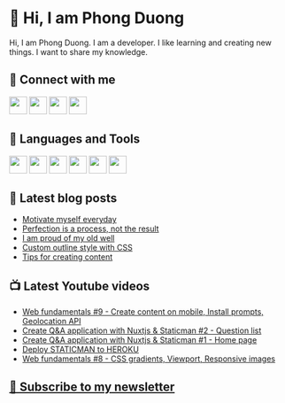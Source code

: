 # 👋 Hi, I am Phong Duong

Hi, I am Phong Duong. I am a developer. I like learning and creating new things. I want to share my knowledge.

## 🔗 Connect with me

[<img height="32" width="32" src="https://cdn.jsdelivr.net/npm/simple-icons@v3/icons/youtube.svg" />](https://www.youtube.com/channel/UCXykqt3V2-9bYXKWZRcH0rA)
[<img height="32" width="32" src="https://cdn.jsdelivr.net/npm/simple-icons@v3/icons/twitter.svg" />](https://twitter.com/koo_gio)
[<img height="32" width="32" src="https://cdn.jsdelivr.net/npm/simple-icons@v3/icons/facebook.svg" />](https://www.facebook.com/koogio)
[<img height="32" width="32" src="https://cdn.jsdelivr.net/npm/simple-icons@v3/icons/linkedin.svg" />](https://www.linkedin.com/in/phong-duong/)

## 🧰 Languages and Tools

[<img height="32" width="32" src="https://cdn.jsdelivr.net/npm/simple-icons@v3/icons/javascript.svg" />](javascript)
[<img height="32" width="32" src="https://cdn.jsdelivr.net/npm/simple-icons@v3/icons/html5.svg" />](html5)
[<img height="32" width="32" src="https://cdn.jsdelivr.net/npm/simple-icons@v3/icons/css3.svg" />](css3)
[<img height="32" width="32" src="https://cdn.jsdelivr.net/npm/simple-icons@v3/icons/node-dot-js.svg" />](nodejs)
[<img height="32" width="32" src="https://cdn.jsdelivr.net/npm/simple-icons@v3/icons/react.svg" />](react)
[<img height="32" width="32" src="https://cdn.jsdelivr.net/npm/simple-icons@v3/icons/vue-dot-js.svg" />](vue)

## 📝 Latest blog posts

<!-- BLOG-POST-LIST:START -->
- [Motivate myself everyday](https://phongduong.dev/blog/motivate-myself-everyday/)
- [Perfection is a process, not the result](https://phongduong.dev/blog/perfection-is-a-process-not-the-result/)
- [I am proud of my old well](https://phongduong.dev/blog/i-am-proud-of-my-old-well/)
- [Custom outline style with CSS](https://phongduong.dev/blog/custom-outline-style-with-css/)
- [Tips for creating content](https://phongduong.dev/blog/tips-for-creating-content/)
<!-- BLOG-POST-LIST:END -->

## 📺 Latest Youtube videos

<!-- YOUTUBE-VIDEO-LIST:START -->
- [Web fundamentals #9 - Create content on mobile, Install prompts, Geolocation API](https://www.youtube.com/watch?v=zMEyDFmU7TE)
- [Create Q&A application with Nuxtjs & Staticman #2 - Question list](https://www.youtube.com/watch?v=C_5XfAwIFLI)
- [Create Q&A application with Nuxtjs & Staticman #1 - Home page](https://www.youtube.com/watch?v=34A_8s0zLyM)
- [Deploy STATICMAN to HEROKU](https://www.youtube.com/watch?v=zGjurInY9MU)
- [Web fundamentals #8 - CSS gradients, Viewport, Responsive images](https://www.youtube.com/watch?v=FOryKGk36gU)
<!-- YOUTUBE-VIDEO-LIST:END -->

## [💌 Subscribe to my newsletter](https://koogio.substack.com/)

